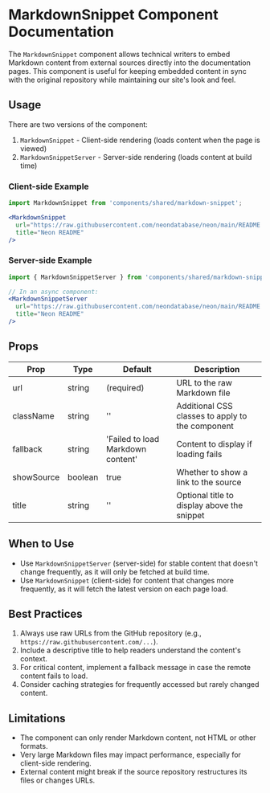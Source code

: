 # MarkdownSnippet Component Documentation

The `MarkdownSnippet` component allows technical writers to embed Markdown content from external sources directly into the documentation pages. This component is useful for keeping embedded content in sync with the original repository while maintaining our site's look and feel.

## Usage

There are two versions of the component:

1. `MarkdownSnippet` - Client-side rendering (loads content when the page is viewed)
2. `MarkdownSnippetServer` - Server-side rendering (loads content at build time)

### Client-side Example

```jsx
import MarkdownSnippet from 'components/shared/markdown-snippet';

<MarkdownSnippet 
  url="https://raw.githubusercontent.com/neondatabase/neon/main/README.md"
  title="Neon README"
/>
```

### Server-side Example

```jsx
import { MarkdownSnippetServer } from 'components/shared/markdown-snippet';

// In an async component:
<MarkdownSnippetServer 
  url="https://raw.githubusercontent.com/neondatabase/neon/main/README.md"
  title="Neon README"
/>
```

## Props

| Prop        | Type      | Default                           | Description                                             |
|-------------|-----------|-----------------------------------|---------------------------------------------------------|
| url         | string    | (required)                        | URL to the raw Markdown file                            |
| className   | string    | ''                                | Additional CSS classes to apply to the component         |
| fallback    | string    | 'Failed to load Markdown content' | Content to display if loading fails                     |
| showSource  | boolean   | true                              | Whether to show a link to the source                    |
| title       | string    | ''                                | Optional title to display above the snippet             |

## When to Use

- Use `MarkdownSnippetServer` (server-side) for stable content that doesn't change frequently, as it will only be fetched at build time.
- Use `MarkdownSnippet` (client-side) for content that changes more frequently, as it will fetch the latest version on each page load.

## Best Practices

1. Always use raw URLs from the GitHub repository (e.g., `https://raw.githubusercontent.com/...`).
2. Include a descriptive title to help readers understand the content's context.
3. For critical content, implement a fallback message in case the remote content fails to load.
4. Consider caching strategies for frequently accessed but rarely changed content.

## Limitations

- The component can only render Markdown content, not HTML or other formats.
- Very large Markdown files may impact performance, especially for client-side rendering.
- External content might break if the source repository restructures its files or changes URLs.
